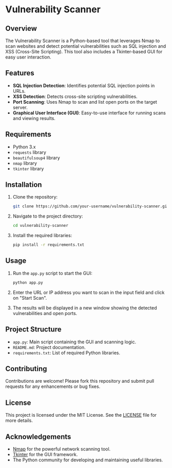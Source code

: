 # Vulnerability Scanner

## Overview
The Vulnerability Scanner is a Python-based tool that leverages Nmap to scan websites and detect potential vulnerabilities such as SQL injection and XSS (Cross-Site Scripting). This tool also includes a Tkinter-based GUI for easy user interaction.

## Features
- **SQL Injection Detection**: Identifies potential SQL injection points in URLs.
- **XSS Detection**: Detects cross-site scripting vulnerabilities.
- **Port Scanning**: Uses Nmap to scan and list open ports on the target server.
- **Graphical User Interface (GUI)**: Easy-to-use interface for running scans and viewing results.

## Requirements
- Python 3.x
- `requests` library
- `beautifulsoup4` library
- `nmap` library
- `tkinter` library

## Installation
1. Clone the repository:
    ```bash
    git clone https://github.com/your-username/vulnerability-scanner.git
    ```

2. Navigate to the project directory:
    ```bash
    cd vulnerability-scanner
    ```

3. Install the required libraries:
    ```bash
    pip install -r requirements.txt
    ```

## Usage
1. Run the `app.py` script to start the GUI:
    ```bash
    python app.py
    ```

2. Enter the URL or IP address you want to scan in the input field and click on "Start Scan".

3. The results will be displayed in a new window showing the detected vulnerabilities and open ports.

## Project Structure
- `app.py`: Main script containing the GUI and scanning logic.
- `README.md`: Project documentation.
- `requirements.txt`: List of required Python libraries.

## Contributing
Contributions are welcome! Please fork this repository and submit pull requests for any enhancements or bug fixes.

## License
This project is licensed under the MIT License. See the [LICENSE](LICENSE) file for more details.

## Acknowledgements
- [Nmap](https://nmap.org/) for the powerful network scanning tool.
- [Tkinter](https://docs.python.org/3/library/tkinter.html) for the GUI framework.
- The Python community for developing and maintaining useful libraries.

